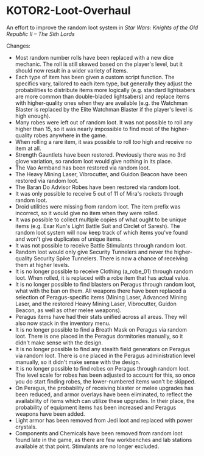# KOTOR2-Loot-Overhaul
An effort to improve the random loot system in _Star Wars: Knights of the Old Republic II – The Sith Lords_

Changes:
- Most random number rolls have been replaced with a new dice mechanic. The roll is still skewed based on the player's level, but it should now result in a wider variety of items.
- Each type of item has been given a custom script function. The specifics vary, tailored to each item type, but generally they adjust the probabilities to distribute items more logically (e.g. standard lightsabers are more common than double-bladed lightsabers) and replace items with higher-quality ones when they are available (e.g. the Watchman Blaster is replaced by the Elite Watchman Blaster if the player's level is high enough).
- Many robes were left out of random loot. It was not possible to roll any higher than 15, so it was nearly impossible to find most of the higher-quality robes anywhere in the game.
- When rolling a rare item, it was possible to roll *too* high and receive no item at all.
- Strength Gauntlets have been restored. Previously there was no 3rd glove variation, so random loot would give nothing in its place.
- The Vao Armband has been restored via random loot.
- The Heavy Mining Laser, Vibrocutter, and Guidon Beacon have been restored via random loot.
- The Baran Do Advisor Robes have been restored via random loot.
- It was only possible to receive 5 out of 11 of Mira's rockets through random loot.
- Droid utilities were missing from random loot. The item prefix was incorrect, so it would give no item when they were rolled.
- It was possible to collect multiple copies of what ought to be unique items (e.g. Exar Kun's Light Battle Suit and Circlet of Saresh). The random loot system will now keep track of which items you've found and won't give duplicates of unique items.
- It was not possible to receive Battle Stimulants through random loot.
- Random loot would only give Security Tunnelers and never the higher-quality Security Spike Tunnelers. There is now a chance of receiving them at higher levels.
- It is no longer possible to receive Clothing (a_robe_01) through random loot. When rolled, it is replaced with a robe item that has actual value.
- It is no longer possible to find blasters on Peragus through random loot, what with the ban on them. All weapons there have been replaced a selection of Peragus-specific items (Mining Laser, Advanced Mining Laser, and the restored Heavy Mining Laser, Vibrocutter, Guidon Beacon, as well as other melee weapons).
- Peragus items have had their stats unified across all areas. They will also now stack in the inventory menu.
- It is no longer possible to find a Breath Mask on Peragus via random loot. There is one placed in the Peragus dormitories manually, so it didn't make sense with the design.
- It is no longer possible to find any stealth field generators on Peragus via random loot. There is one placed in the Peragus administration level manually, so it didn't make sense with the design.
- It is no longer possible to find robes on Peragus through random loot. The level scale for robes has been adjusted to account for this, so once you do start finding robes, the lower-numbered items won't be skipped.
- On Peragus, the probability of receiving blaster or melee upgrades has been reduced, and armor overlays have been eliminated, to reflect the availability of items which can utilize these upgrades. In their place, the probability of equipment items has been increased and Peragus weapons have been added.
- Light armor has been removed from Jedi loot and replaced with power crystals.
- Components and Chemicals have been removed from random loot found late in the game, as there are few workbenches and lab stations available at that point. Stimulants are no longer excluded.